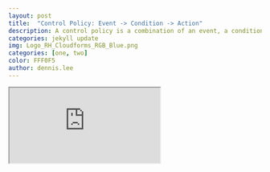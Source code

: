 ```yaml
---
layout: post
title:  "Control Policy: Event -> Condition -> Action"
description: A control policy is a combination of an event, a condition, and an action. This article describes how to create a control policy, its underlying conditions, and assign its events and actions in one process.
categories: jekyll update
img: Logo_RH_Cloudforms_RGB_Blue.png
categories: [one, two]
color: FFF0F5
author: dennis.lee
---
```


<iframe src="https://docs.google.com/document/d/e/2PACX-1vSSZYEm4wXB2f1a3f829AKuTA_QhTeIqPQ0iohFNk_Aa7t5Zltlpw8DTvm1VHaT6k3mYenuSIQ4JNkT/pub?embedded=true"></iframe>
